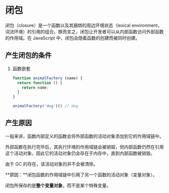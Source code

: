 # 闭包

闭包（closure）是一个函数以及其捆绑的周边环境状态（lexical environment，词法环境）的引用的组合。换而言之，闭包让开发者可以从内部函数访问外部函数的作用域。在 JavaScript 中，闭包会随着函数的创建而被同时创建。

## 产生闭包的条件

1. 函数嵌套

    ```js
    function animalFactory (name) {
      return function () {
        return name;
      }
    }

    animalFactory('dog')() // dog
    ```

## 产生原因

一般来讲，函数内部定义的函数会将外部函数的活动对象添加到它的作用域链中。

外部函数在执行完毕后，其执行环境的作用域链会被销毁，但内部函数仍然在引用这个活动对象，因此它的活动对象仍会存在于内存中，直到内部函数被销毁。

由于 GC 的存在，该活动对象的并不会被清除。

**原因：**闭包函数的作用域链中引用了另一个函数的活动对象（变量对象）。

闭包所保存的是**整个变量对象**，而不是某个特殊变量。



